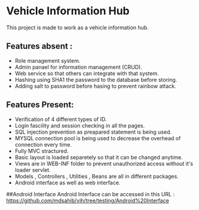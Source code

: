 # Vehicle Information Hub
This project is made to work as a vehicle information hub. 

## Features absent :
- Role management system.
- Admin panael for information management (CRUD).
- Web service so that others can integrate with that system.
- Hashing using SHA1 the password to the database before storing.
- Adding salt to password before hasing to prevent rainbow attack.


## Features Present:
- Verification of 4 different types of ID.
- Login fascility and session checking in all the pages.
- SQL injection prevention as preapared statement is being used.
- MYSQL connection pool is being used to decrease the overhead of connection every time.
- Fully MVC stractured.
- Basic layout is loaded separetely so that it can be changed anytime.
- Views are in WEB-INF folder to prevent unauthorized access without it's loader servlet.
- Models , Controllers , Utilities , Beans are all in different packages.
- Android interface as well as web interface.

##Android Interface
Android Interface can be accessed in this URL : https://github.com/mdsahib/vih/tree/testing/Android%20Interface
